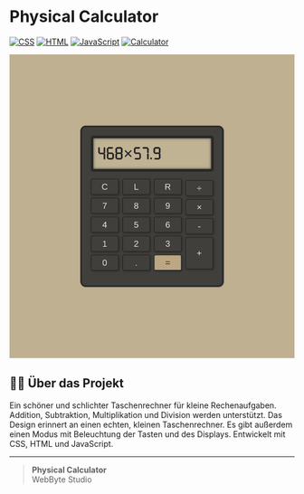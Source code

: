 # Physical Calculator

[![CSS](https://img.shields.io/badge/Code-CSS-blue)]()
[![HTML](https://img.shields.io/badge/Code-HTML-orange)]()
[![JavaScript](https://img.shields.io/badge/Code-JavaScript-yellow)]()
[![Calculator](https://img.shields.io/badge/Physical-Calculator-green)]()

![Website Preview](./src/assets/img/Preview.png)

## 👨‍💻 Über das Projekt

Ein schöner und schlichter Taschenrechner für kleine Rechenaufgaben. Addition, Subtraktion, Multiplikation und Division werden unterstützt. Das Design erinnert an einen echten, kleinen Taschenrechner. Es gibt außerdem einen Modus mit Beleuchtung der Tasten und des Displays. Entwickelt mit CSS, HTML und JavaScript.

---

> **Physical Calculator**  
> WebByte Studio